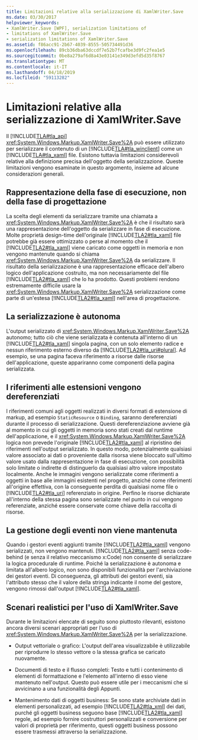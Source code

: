 ```yaml
---
title: Limitazioni relative alla serializzazione di XamlWriter.Save
ms.date: 03/30/2017
helpviewer_keywords:
- XamlWriter.Save [WPF], serialization limitations of
- limitations of XamlWriter.Save
- serialization limitations of XamlWriter.Save
ms.assetid: f86acc91-2b67-4039-8555-505734491d36
ms.openlocfilehash: 89cb36dba63dccdf7e52b7fcafbe3d9fc2fea1e5
ms.sourcegitcommit: 0be8a279af6d8a43e03141e349d3efd5d35f8767
ms.translationtype: MT
ms.contentlocale: it-IT
ms.lasthandoff: 04/18/2019
ms.locfileid: "59113282"
---
```

# <a name="serialization-limitations-of-xamlwritersave"></a>Limitazioni relative alla serializzazione di XamlWriter.Save
Il [!INCLUDE[TLA#tla_api](../../../../includes/tlasharptla-api-md.md)] <xref:System.Windows.Markup.XamlWriter.Save%2A> può essere utilizzato per serializzare il contenuto di un [!INCLUDE[TLA#tla_winclient](../../../../includes/tlasharptla-winclient-md.md)] come un [!INCLUDE[TLA#tla_xaml](../../../../includes/tlasharptla-xaml-md.md)] file. Esistono tuttavia limitazioni considerevoli relative alla definizione precisa dell'oggetto della serializzazione. Queste limitazioni vengono esaminate in questo argomento, insieme ad alcune considerazioni generali.  

<a name="Run_Time__Not_Design_Time_Representation"></a>   
## <a name="run-time-not-design-time-representation"></a>Rappresentazione della fase di esecuzione, non della fase di progettazione  
 La scelta degli elementi da serializzare tramite una chiamata a <xref:System.Windows.Markup.XamlWriter.Save%2A> è che il risultato sarà una rappresentazione dell'oggetto da serializzare in fase di esecuzione. Molte proprietà design-time dell'originale [!INCLUDE[TLA2#tla_xaml](../../../../includes/tla2sharptla-xaml-md.md)] file potrebbe già essere ottimizzato o perse al momento che il [!INCLUDE[TLA2#tla_xaml](../../../../includes/tla2sharptla-xaml-md.md)] viene caricato come oggetti in memoria e non vengono mantenute quando si chiama <xref:System.Windows.Markup.XamlWriter.Save%2A> da serializzare. Il risultato della serializzazione è una rappresentazione efficace dell'albero logico dell'applicazione costruito, ma non necessariamente del file [!INCLUDE[TLA2#tla_xaml](../../../../includes/tla2sharptla-xaml-md.md)] che lo ha prodotto. Questi problemi rendono estremamente difficile usare la <xref:System.Windows.Markup.XamlWriter.Save%2A> serializzazione come parte di un'estesa [!INCLUDE[TLA2#tla_xaml](../../../../includes/tla2sharptla-xaml-md.md)] nell'area di progettazione.  
  
<a name="Serialization_is_Self_Contained"></a>   
## <a name="serialization-is-self-contained"></a>La serializzazione è autonoma  
 L'output serializzato di <xref:System.Windows.Markup.XamlWriter.Save%2A> autonomo; tutto ciò che viene serializzata è contenuta all'interno di un [!INCLUDE[TLA2#tla_xaml](../../../../includes/tla2sharptla-xaml-md.md)] singola pagina, con un solo elemento radice e nessun riferimento esterno diverso da [!INCLUDE[TLA2#tla_uri#plural](../../../../includes/tla2sharptla-urisharpplural-md.md)]. Ad esempio, se una pagina faceva riferimento a risorse dalle risorse dell'applicazione, queste appariranno come componenti della pagina serializzata.  
  
<a name="Extension_References_are_Dereferenced"></a>   
## <a name="extension-references-are-dereferenced"></a>I riferimenti alle estensioni vengono dereferenziati  
 I riferimenti comuni agli oggetti realizzati in diversi formati di estensione di markup, ad esempio `StaticResource` o `Binding`, saranno dereferenziati durante il processo di serializzazione. Questi dereferenziazione avviene già al momento in cui gli oggetti in memoria sono stati creati dal runtime dell'applicazione, e il <xref:System.Windows.Markup.XamlWriter.Save%2A> logica non prevede l'originale [!INCLUDE[TLA2#tla_xaml](../../../../includes/tla2sharptla-xaml-md.md)] al ripristino dei riferimenti nell'output serializzato. In questo modo, potenzialmente qualsiasi valore associato ai dati o proveniente dalla risorsa viene bloccato sull'ultimo valore usato dalla rappresentazione in fase di esecuzione, con possibilità solo limitate o indirette di distinguerlo da qualsiasi altro valore impostato localmente. Anche le immagini vengono serializzate come riferimenti a oggetti in base alle immagini esistenti nel progetto, anziché come riferimenti all'origine effettiva, con la conseguente perdita di qualsiasi nome file o [!INCLUDE[TLA2#tla_uri](../../../../includes/tla2sharptla-uri-md.md)] referenziato in origine. Perfino le risorse dichiarate all'interno della stessa pagina sono serializzate nel punto in cui vengono referenziate, anziché essere conservate come chiave della raccolta di risorse.  
  
<a name="Event_Handling_is_Not_Preserved"></a>   
## <a name="event-handling-is-not-preserved"></a>La gestione degli eventi non viene mantenuta  
 Quando i gestori eventi aggiunti tramite [!INCLUDE[TLA2#tla_xaml](../../../../includes/tla2sharptla-xaml-md.md)] vengono serializzati, non vengono mantenuti. [!INCLUDE[TLA2#tla_xaml](../../../../includes/tla2sharptla-xaml-md.md)] senza code-behind (e senza il relativo meccanismo x:Code) non consente di serializzare la logica procedurale di runtime. Poiché la serializzazione è autonoma e limitata all'albero logico, non sono disponibili funzionalità per l'archiviazione dei gestori eventi. Di conseguenza, gli attributi dei gestori eventi, sia l'attributo stesso che il valore della stringa indicante il nome del gestore, vengono rimossi dall'output [!INCLUDE[TLA2#tla_xaml](../../../../includes/tla2sharptla-xaml-md.md)].  
  
<a name="Realistic_Scenarios_for_Use_of_XAMLWriter_Save"></a>   
## <a name="realistic-scenarios-for-use-of-xamlwritersave"></a>Scenari realistici per l'uso di XamlWriter.Save  
 Durante le limitazioni elencate di seguito sono piuttosto rilevanti, esistono ancora diversi scenari appropriati per l'uso di <xref:System.Windows.Markup.XamlWriter.Save%2A> per la serializzazione.  
  
-   Output vettoriale o grafico: L'output dell'area visualizzabile è utilizzabile per riprodurre lo stesso vettore o la stessa grafica se caricato nuovamente.  
  
-   Documenti di testo e il flusso completi: Testo e tutti i contenimento di elementi di formattazione e l'elemento all'interno di esso viene mantenuto nell'output. Questo può essere utile per i meccanismi che si avvicinano a una funzionalità degli Appunti.  
  
-   Mantenimento dati di oggetti business: Se sono state archiviate dati in elementi personalizzati, ad esempio [!INCLUDE[TLA2#tla_xml](../../../../includes/tla2sharptla-xml-md.md)] dei dati, purché gli oggetti business seguono base [!INCLUDE[TLA2#tla_xaml](../../../../includes/tla2sharptla-xaml-md.md)] regole, ad esempio fornire costruttori personalizzati e conversione per valori di proprietà per riferimento, questi oggetti business possono essere trasmessi attraverso la serializzazione.

